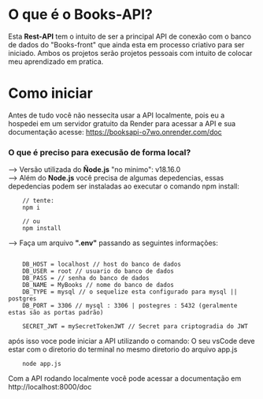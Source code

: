 # O que é o Books-API?
Esta **Rest-API** tem o intuito de ser a principal API de conexão com o banco de dados do "Books-front" que ainda esta em processo criativo para ser iniciado. Ambos os projetos serão projetos pessoais com intuito de colocar meu aprendizado em pratica.

# Como iniciar 
Antes de tudo você não nessecita usar a API localmente, pois eu a hospedei em um servidor gratuito da Render
para acessar a API e sua documentação acesse: https://booksapi-o7wo.onrender.com/doc


### O que é preciso para execusão de forma local? </br>
--> Versão utilizada do **Ñode.js** "no minimo": v18.16.0</br>
--> Além do **Node.js** você precisa de algumas depedencias, essas depedencias podem ser instaladas ao executar o comando npm install:
``` 
    // tente:
    npm i

    // ou 
    npm install
```
--> Faça um arquivo **".env"** passando as seguintes informações:
```

    DB_HOST = localhost // host do banco de dados 
    DB_USER = root // usuario do banco de dados
    DB_PASS = // senha do banco de dados 
    DB_NAME = MyBooks // nome do banco de dados
    DB_TYPE = mysql // o sequelize esta configurado para mysql || postgres
    DB_PORT = 3306 // mysql : 3306 | postegres : 5432 (geralmente estas são as portas padrão)

    SECRET_JWT = mySecretTokenJWT // Secret para criptogradia do JWT

```
após isso voce pode iniciar a API utilizando o comando:
O seu vsCode deve estar com o diretorio do terminal no mesmo diretorio do arquivo app.js 
```
    node app.js
```

Com a API rodando localmente você pode acessar a documentação em http://localhost:8000/doc

